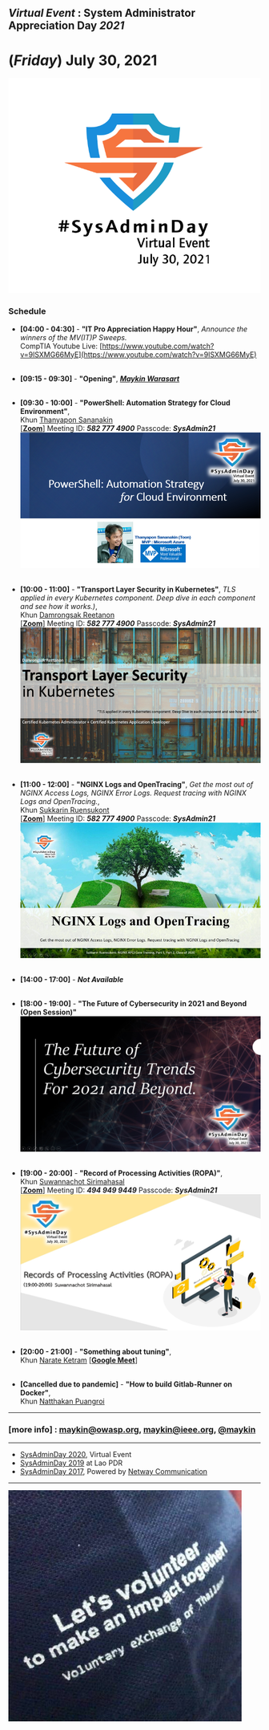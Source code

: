 ## ***Virtual Event*** : System Administrator Appreciation Day ***2021***
# **(*Friday*) July 30, 2021**

![](../Assets/SysAdminDay-2021.png "SysAdminDay2021(#VirtualEvent, #COVID19)")

### Schedule <!--https://bit.ly/SysAdminDay2021-->
+ **[04:00 - 04:30]** - **"IT Pro Appreciation Happy Hour"**, *Announce the winners of the MV(IT)P Sweeps.*<br>
CompTIA Youtube Live: [https://www.youtube.com/watch?v=9lSXMG66MyE](https://www.youtube.com/watch?v=9lSXMG66MyE)<br><br>

+ **[09:15 - 09:30]** - **"Opening"**, ***[Maykin Warasart](https://www.facebook.com/maeklong)***<br><br>

+ **[09:30 - 10:00]** - **"PowerShell: Automation Strategy for Cloud Environment"**, <br>Khun [Thanyapon Sananakin](https://www.facebook.com/thanyapon)
<br>\[**[Zoom](https://zoom.us/j/5827774900?pwd=S05GSFM3a0oxNFRyWEcwdkZpS2VpUT09)**\] Meeting ID: ***582 777 4900***
Passcode: ***SysAdmin21***
[![](Topics/PowerShell-Automation-Strategy-for-Cloud-Env.png "PowerShell : Automation Strategy for Cloud Environment")](https://www.facebook.com/maeklong/posts/10223546732750321)<br><br>

+ **[10:00 - 11:00]** - **"Transport Layer Security in Kubernetes"**, *TLS applied in every Kubernetes component. Deep dive in each component and see how it works.)*, <br>Khun [Damrongsak Reetanon](https://www.facebook.com/damrongsak)
<br>\[**[Zoom](https://zoom.us/j/5827774900?pwd=S05GSFM3a0oxNFRyWEcwdkZpS2VpUT09)**\] Meeting ID: ***582 777 4900***
Passcode: ***SysAdmin21***
[![](Topics/TLS-in-K8S.png "Transport Layer Security in Kubernetes - TLS applied in every Kubernetes component. Deep dive in each component and see how it works.")](https://www.facebook.com/maeklong/posts/10223546930715270)<br><br>

+ **[11:00 - 12:00]** - **"NGINX Logs and OpenTracing"**, *Get the most out of NGINX Access Logs, NGINX Error Logs. Request tracing with NGINX Logs and OpenTracing.*, <br>Khun [Sukkarin Ruensukont](https://www.facebook.com/lifescompanion)
<br>\[**[Zoom](https://zoom.us/j/5827774900?pwd=S05GSFM3a0oxNFRyWEcwdkZpS2VpUT09)**\] Meeting ID: ***582 777 4900***
Passcode: ***SysAdmin21***
[![](Topics/NGINX-Logs.jpg "NGINX Logs and OpenTracing - Get the most out of NGINX Access Logs, NGINX Error Logs. Request tracing with NGINX Logs and OpenTracing.")](https://www.facebook.com/maeklong/posts/10223557491939294)<br><br>

+ **[14:00 - 17:00]** - ***Not Available***<br><br>

+ **[18:00 - 19:00]** - **"The Future of Cybersecurity in 2021 and Beyond (Open Session)"**
[![](Topics/Future-of-Cybersec.jpg "The Future of Cybersecurity in 2021 and Beyond (Open Session)")](#)
<br><br>

+ **[19:00 - 20:00]** - **"Record of Processing Activities (ROPA)"**, <br>
Khun [Suwannachot Sirimahasal](https://www.facebook.com/discovery.kwang)
<br>\[**[Zoom](https://us02web.zoom.us/j/4949499449?pwd=Qk1TdW9qc2RKL2dGby9lQlZOZmxLUT09)**\] Meeting ID: ***494 949 9449***
Passcode: ***SysAdmin21***
[![](Topics/ROPA.jpg "Record of Processing Activities (ROPA)")](https://www.facebook.com/maeklong/posts/10223577246113136) <br><br>

+ **[20:00 - 21:00]** - **"Something about tuning"**, <br>Khun [Narate Ketram](https://www.facebook.com/koonnarate) \[**[Google Meet](https://meet.google.com/syx-xxzr-ytx)**\]
<br><br>

+ **[Cancelled due to pandemic]** - **"How to build Gitlab-Runner on Docker"**, <br>Khun [Natthakan Puangroi](https://www.facebook.com/mayplepete)

---

### [more info] : <maykin@owasp.org>, <maykin@ieee.org>, [@maykin](https://line.me/R/ti/p/%40maykin)

---

* [SysAdminDay 2020](/2020/VirtualEvent), Virtual Event
* [SysAdminDay 2019](/2019/Laos) at Lao PDR
* [SysAdminDay 2017](https://www.facebook.com/sysadminthailand/photos/?tab=album&album_id=303193886821648), Powered by [Netway Communication](https://netway.co.th/)

---

[![](Supporters/VolunteXTH.jpg "Thank you to our supporters")](https://VolunteX.github.io)
